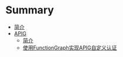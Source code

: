 # Summary

* [简介](README.md)
* [APIG](apig/)
  * [简介](apig/index.md)
  * [使用FunctionGraph实现APIG自定义认证](apig/function_authorizer.md) 
